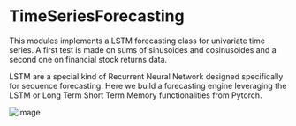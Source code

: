 # TimeSeriesForecasting

This modules implements a LSTM forecasting class for univariate time series. 
A first test is made on sums of sinusoides and cosinusoides and a second one on financial stock returns data. 

LSTM are a special kind of Recurrent Neural Network designed specifically for sequence forecasting. Here we build a forecasting engine leveraging the LSTM or Long Term Short Term Memory functionalities from Pytorch.

![image](https://user-images.githubusercontent.com/74412016/203450843-64dc86ca-b5a5-461a-bcf6-efbe4a61d8be.png)
